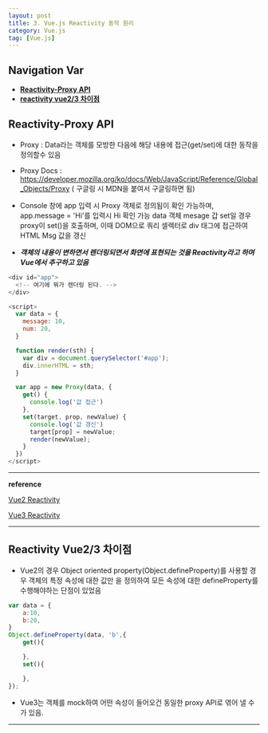 ```yaml
---
layout: post
title: 3. Vue.js Reactivity 동작 원리
category: Vue.js
tag: [Vue.js]
---
```


## Navigation Var

- **[Reactivity-Proxy API](#reactivity-proxy-api)**
- **[reactivity vue2/3 차이점](#reactivity-vue23-차이점)**


## Reactivity-Proxy API

- Proxy : Data라는 객체를 모방한 다음에 해당 내용에 접근(get/set)에 대한 동작을 정의할수 있음
- Proxy Docs : https://developer.mozilla.org/ko/docs/Web/JavaScript/Reference/Global_Objects/Proxy ( 구글링 시 MDN을 붙여서 구글링하면 됨)
- Console 창에 app 입력 시 Proxy 객체로 정의됨이 확인 가능하며, app.message = 'Hi'를 입력시 Hi 확인 가능
    data 객체 mesage 갑 set일 경우 proxy이 set()을 호출하며, 이때 DOM으로 쿼리 셀렉터로 div 태그에 접근하여 HTML Msg 값을 갱신

- ___객체의 내용이 변하면서 렌더링되면서 화면에 표현되는 것을 Reactivity라고 하며 Vue에서 추구하고 있음___

```javascript
<div id="app">
  <!-- 여기에 뭐가 렌더링 된다. -->
</div>

<script>
  var data = {
    message: 10,
    num: 20,
  }

  function render(sth) {
    var div = document.querySelector('#app');
    div.innerHTML = sth;
  }

  var app = new Proxy(data, {
    get() {
      console.log('값 접근')
    },
    set(target, prop, newValue) {
      console.log('값 갱신')
      target[prop] = newValue;
      render(newValue);
    }
  })
</script>
```
___

__reference__

[Vue2 Reactivity](https://v2.vuejs.org/v2/guide/reactivity.html)

[Vue3 Reactivity](https://vuejs.org/guide/extras/reactivity-in-depth.html#what-is-reactivity)

___

## Reactivity Vue2/3 차이점
 - Vue2의 경우 Object oriented property(Object.defineProperty)를 사용할 경우 객체의 특정 속성에 대한 값만 을 정의하여 모든 속성에 대한 defineProperty를 수행해야하는 단점이 있었음
```JavaScript
var data = {
    a:10,
    b:20,
}
Object.defineProperty(data, 'b',{
    get(){

    },
    set(){

    },
});
```

- Vue3는 객체를 mock하여 어떤 속성이 들어오건 동일한 proxy API로 엮어 낼 수가 있음.

___